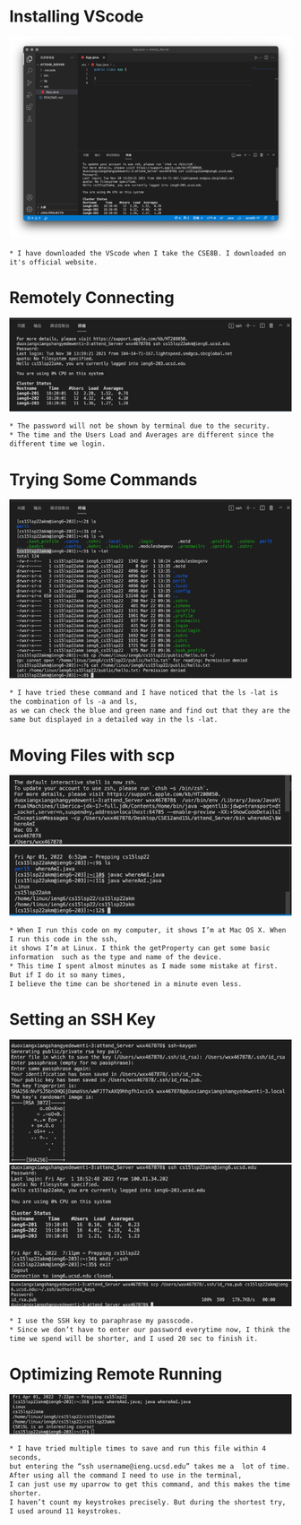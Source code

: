# Installing VScode


![image1](Photo1.png)

```
* I have downloaded the VScode when I take the CSE8B. I downloaded on it's official website.
```


# Remotely Connecting


![image2](Photo2.png)

```
* The password will not be shown by terminal due to the security.
* The time and the Users Load and Averages are different since the different time we login.
```


# Trying Some Commands


![image3](Photo3.png)

```
* I have tried these command and I have noticed that the ls -lat is the combination of ls -a and ls, 
as we can check the blue and green name and find out that they are the same but displayed in a detailed way in the ls -lat.
```


# Moving Files with scp


![image](Photo4-1.png)
![image](Photo4-2.png)

```
* When I run this code on my computer, it shows I’m at Mac OS X. When I run this code in the ssh, 
it shows I’m at Linux. I think the getProperty can get some basic information  such as the type and name of the device.
* This time I spent almost minutes as I made some mistake at first. But if I do it so many times, 
I believe the time can be shortened in a minute even less.
```


# Setting an SSH Key


![image](Photo5-1.png)
![image](Photo5-2.png)
![image](Photo5-3.png)

```
* I use the SSH key to paraphrase my passcode.
* Since we don’t have to enter our password everytime now, I think the time we spend will be shorter, and I used 20 sec to finish it.
```


# Optimizing Remote Running


![image](Photo6.png)

```
* I have tried multiple times to save and run this file within 4 seconds, 
but entering the “ssh username@ieng.ucsd.edu” takes me a  lot of time. 
After using all the command I need to use in the terminal, 
I can just use my uparrow to get this command, and this makes the time shorter. 
I haven’t count my keystrokes precisely. But during the shortest try, I used around 11 keystrokes.
```

